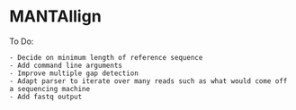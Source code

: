 # MANTAllign

To Do:

    - Decide on minimum length of reference sequence
    - Add command line arguments
    - Improve multiple gap detection
    - Adapt parser to iterate over many reads such as what would come off a sequencing machine
    - Add fastq output
    